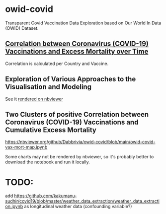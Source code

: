 # owid-covid
Transparent Covid Vaccination Data Exploration based on Our World In Data (OWID) Dataset.

## [Correlation between Coronavirus (COVID-19) Vaccinations and Excess Mortality over Time](https://rawcdn.githack.com/Dabbrivia/owid-covid/fa99ea7df682d7fa3912a9f064901fad3cc18e98/owid-covid-vax-corr-interpolated.html)
Correlation is calculated per Country and Vaccine.

## Exploration of Various Approaches to the Visualisation and Modeling
See it [rendered on nbviewer](https://nbviewer.org/github/Dabbrivia/owid-covid/blob/main/owid-covid-vax-corr.ipynb)

## Two Clusters of positive Correlation between Coronavirus (COVID-19) Vaccinations and Cumulative Excess Mortality
https://nbviewer.org/github/Dabbrivia/owid-covid/blob/main/owid-covid-vax-mort-map.ipynb

Some charts may not be rendered by nbviewer, so it's probably better to download the notebook and run it locally.

# TODO: 
add https://github.com/kakumanu-sudhir/covid19/blob/master/weather_data_extraction/weather_data_extraction.ipynb as longitudinal weather data (confounding variable?)
